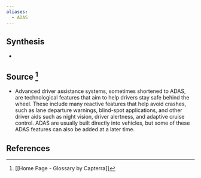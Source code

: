 ```yaml
---
aliases:
  - ADAS
---
```

## Synthesis
- 
## Source [^1]
- Advanced driver assistance systems, sometimes shortened to ADAS, are technological features that aim to help drivers stay safe behind the wheel. These include many reactive features that help avoid crashes, such as lane departure warnings, blind-spot applications, and other driver aids such as night vision, driver alertness, and adaptive cruise control. ADAS are usually built directly into vehicles, but some of these ADAS features can also be added at a later time.
## References

[^1]: [[Home Page - Glossary by Capterra]]